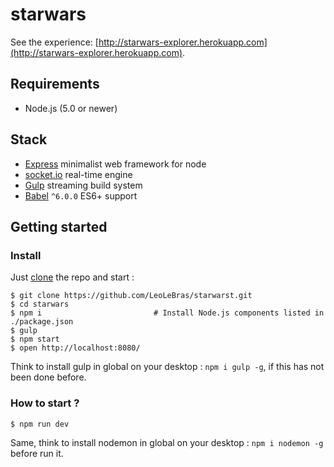 # starwars
See the experience: [http://starwars-explorer.herokuapp.com](http://starwars-explorer.herokuapp.com).


## Requirements
- Node.js (5.0 or newer)

## Stack
- [Express](http://expressjs.com/) minimalist web framework for node
- [socket.io](http://socket.io/) real-time engine
- [Gulp](http://gulpjs.com/) streaming build system
- [Babel](http://babeljs.io/) `^6.0.0` ES6+ support


## Getting started

### Install

Just [clone](github-windows://openRepo/https://github.com/LeoLeBras/starwars.git) the repo
and start :

```shell
$ git clone https://github.com/LeoLeBras/starwarst.git
$ cd starwars
$ npm i                         # Install Node.js components listed in ./package.json
$ gulp
$ npm start
$ open http://localhost:8080/
```
Think to install gulp in global on your desktop : `npm i gulp -g`, if this has not been done before.

### How to start ?
```
$ npm run dev
```
Same, think to install nodemon in global on your desktop : `npm i nodemon -g` before run it.
